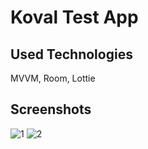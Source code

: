 # Koval Test App

## Used Technologies

MVVM, Room, Lottie

## Screenshots

![1](https://github.com/yusufgorkem/kovalTestApp/assets/111344082/c85f2309-ace3-41cc-ac91-61d701b449fb)
![2](https://github.com/yusufgorkem/kovalTestApp/assets/111344082/0cd0ba7b-6d25-453c-b20d-5f2c058ea146)
